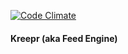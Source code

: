 [![Code Climate](https://codeclimate.com/github/raphweiner/feed_engine.png)](https://codeclimate.com/github/raphweiner/feed_engine)

#### Kreepr (aka Feed Engine)
